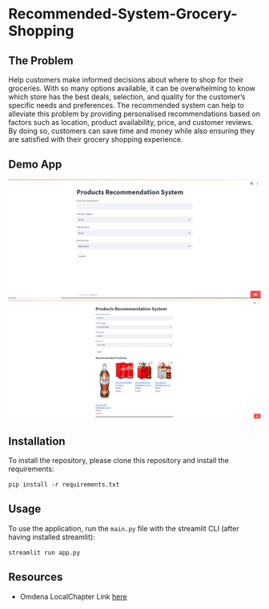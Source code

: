 # Recommended-System-Grocery-Shopping


## The Problem

Help customers make informed decisions about where to shop for their groceries. With so many options available, it can be overwhelming to know which store has the best deals, selection, and quality for the customer’s specific needs and preferences. The recommended system can help to alleviate this problem by providing personalised recommendations based on factors such as location, product availability, price, and customer reviews. By doing so, customers can save time and money while also ensuring they are satisfied with their grocery shopping experience.

## Demo App

![](https://github.com/Anas436/Recommended-System-Grocery-Shopping/blob/main/images/demo1.png)
![](https://github.com/Anas436/Recommended-System-Grocery-Shopping/blob/main/images/demo2.png)

## Installation

To install the repository, please clone this repository and install the requirements:

```
pip install -r requirements.txt
```

## Usage

To use the application, run the `main.py` file with the streamlit CLI (after having installed streamlit): 

```
streamlit run app.py
```
## Resources
- Omdena LocalChapter Link [here](https://omdena.com/chapter-challenges/developing-a-recommended-system-for-grocery-shopping-in-berlin/)
